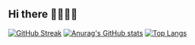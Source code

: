 ## Hi there 🧶👩‍💻👋

<a href="https://git.io/streak-stats"><img src="https://streak-stats.demolab.com?user=Fifi5666&theme=gruvbox-duo" alt="GitHub Streak" /></a>
[![Anurag's GitHub stats](https://github-readme-stats.vercel.app/api?username=Fifi5666)](https://github.com/Fifi5666/github-readme-stats)
[![Top Langs](https://github-readme-stats.vercel.app/api/top-langs/?username=Fifi5666)](https://github.com/Fifi5666/github-readme-stats)

<!--
**Fifi5666/Fifi5666** is a ✨ _special_ ✨ repository because its `README.md` (this file) appears on your GitHub profile.

Here are some ideas to get you started:

- 🔭 I’m currently working on ...
- 🌱 I’m currently learning ...
- 👯 I’m looking to collaborate on ...
- 🤔 I’m looking for help with ...
- 💬 Ask me about ...
- 📫 How to reach me: ...
- 😄 Pronouns: ...
- ⚡ Fun fact: ...
-->
